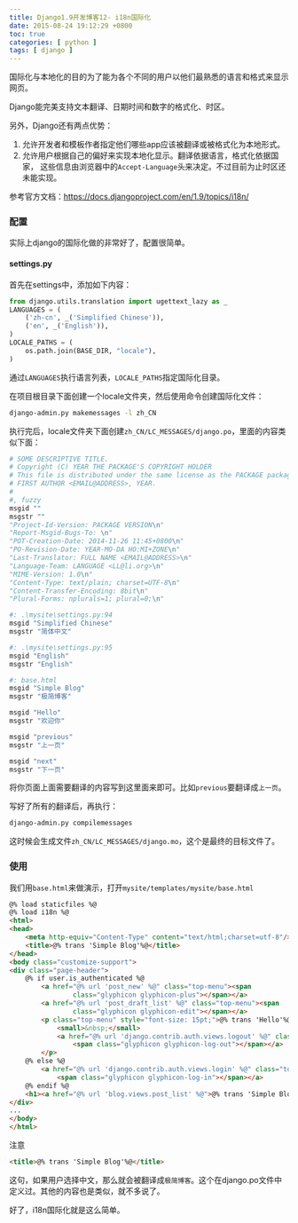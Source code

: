 ```yaml
---
title: Django1.9开发博客12- i18n国际化
date: 2015-08-24 19:12:29 +0800
toc: true
categories: [ python ]
tags: [ django ]
---
```


国际化与本地化的目的为了能为各个不同的用户以他们最熟悉的语言和格式来显示网页。

Django能完美支持文本翻译、日期时间和数字的格式化、时区。

另外，Django还有两点优势：

1. 允许开发者和模板作者指定他们哪些app应该被翻译或被格式化为本地形式。
1. 允许用户根据自己的偏好来实现本地化显示。翻译依据语言，格式化依据国家，
   这些信息由浏览器中的`Accept-Language`头来决定。不过目前为止时区还未能实现。

参考官方文档：<https://docs.djangoproject.com/en/1.9/topics/i18n/>
<!-- more -->

### 配置

实际上django的国际化做的非常好了，配置很简单。

#### settings.py

首先在settings中，添加如下内容：

```python
from django.utils.translation import ugettext_lazy as _
LANGUAGES = (
    ('zh-cn', _('Simplified Chinese')),
    ('en', _('English')),
)
LOCALE_PATHS = (
    os.path.join(BASE_DIR, "locale"),
)
```

通过`LANGUAGES`执行语言列表，`LOCALE_PATHS`指定国际化目录。

在项目根目录下面创建一个locale文件夹，然后使用命令创建国际化文件：

```bash
django-admin.py makemessages -l zh_CN
```

执行完后，locale文件夹下面创建`zh_CN/LC_MESSAGES/django.po`，里面的内容类似下面：

```python
# SOME DESCRIPTIVE TITLE.
# Copyright (C) YEAR THE PACKAGE'S COPYRIGHT HOLDER
# This file is distributed under the same license as the PACKAGE package.
# FIRST AUTHOR <EMAIL@ADDRESS>, YEAR.
#
#, fuzzy
msgid ""
msgstr ""
"Project-Id-Version: PACKAGE VERSION\n"
"Report-Msgid-Bugs-To: \n"
"POT-Creation-Date: 2014-11-26 11:45+0800\n"
"PO-Revision-Date: YEAR-MO-DA HO:MI+ZONE\n"
"Last-Translator: FULL NAME <EMAIL@ADDRESS>\n"
"Language-Team: LANGUAGE <LL@li.org>\n"
"MIME-Version: 1.0\n"
"Content-Type: text/plain; charset=UTF-8\n"
"Content-Transfer-Encoding: 8bit\n"
"Plural-Forms: nplurals=1; plural=0;\n"

#: .\mysite\settings.py:94
msgid "Simplified Chinese"
msgstr "简体中文"

#: .\mysite\settings.py:95
msgid "English"
msgstr "English"

#: base.html
msgid "Simple Blog"
msgstr "极简博客"

msgid "Hello"
msgstr "欢迎你"

msgid "previous"
msgstr "上一页"

msgid "next"
msgstr "下一页"

```

将你页面上面需要翻译的内容写到这里面来即可。比如`previous`要翻译成`上一页`。

写好了所有的翻译后，再执行：

```bash
django-admin.py compilemessages
```

这时候会生成文件`zh_CN/LC_MESSAGES/django.mo`，这个是最终的目标文件了。

### 使用

我们用`base.html`来做演示，打开`mysite/templates/mysite/base.html`

```html
@% load staticfiles %@
@% load i18n %@
<html>
<head>
    <meta http-equiv="Content-Type" content="text/html;charset=utf-8"/>
    <title>@% trans 'Simple Blog'%@</title>
</head>
<body class="customize-support">
<div class="page-header">
    @% if user.is_authenticated %@
        <a href="@% url 'post_new' %@" class="top-menu"><span
                class="glyphicon glyphicon-plus"></span></a>
        <a href="@% url 'post_draft_list' %@" class="top-menu"><span
                class="glyphicon glyphicon-edit"></span></a>
        <p class="top-menu" style="font-size: 15pt;">@% trans 'Hello'%@ @@ user.username @@
            <small>&nbsp;</small>
            <a href="@% url 'django.contrib.auth.views.logout' %@" class="top-menu">
                <span class="glyphicon glyphicon-log-out"></span></a>
        </p>
    @% else %@
        <a href="@% url 'django.contrib.auth.views.login' %@" class="top-menu">
            <span class="glyphicon glyphicon-log-in"></span></a>
    @% endif %@
    <h1><a href="@% url 'blog.views.post_list' %@">@% trans 'Simple Blog'%@</a></h1>
</div>
...
</body>
</html>
```

注意

```html
<title>@% trans 'Simple Blog'%@</title>
```

这句，如果用户选择中文，那么就会被翻译成`极简博客`。这个在django.po文件中定义过。其他的内容也是类似，就不多说了。

好了，i18n国际化就是这么简单。

